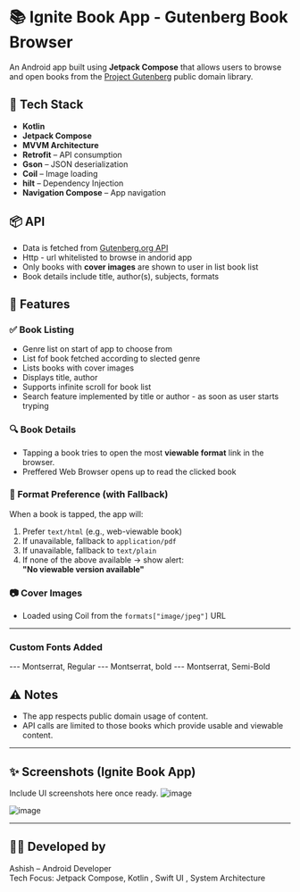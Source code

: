 # 📚 Ignite Book App - Gutenberg Book Browser

An Android app built using **Jetpack Compose** that allows users to browse and open books from the [Project Gutenberg](https://www.gutenberg.org/) public domain library.

## 🔧 Tech Stack

- **Kotlin**
- **Jetpack Compose**
- **MVVM Architecture**
- **Retrofit** – API consumption
- **Gson** – JSON deserialization
- **Coil** – Image loading
- **hilt** – Dependency Injection
- **Navigation Compose** – App navigation
  

## 📦 API

- Data is fetched from [Gutenberg.org API](https://gutendex.com/)
- Http - url whitelisted to browse in andorid app
- Only books with **cover images** are shown to user in list book list
- Book details include title, author(s), subjects, formats

## 🚀 Features

### ✅ Book Listing
- Genre list on start of app to choose from
- List fof book fetched according to slected genre
- Lists books with cover images
- Displays title, author
- Supports infinite scroll for book list
- Search feature implemented by title or author - as soon as user starts tryping

### 🔍 Book Details
- Tapping a book tries to open the most **viewable format** link in the browser.
- Preffered Web Browser opens up to read the clicked book

### 🔗 Format Preference (with Fallback)
When a book is tapped, the app will:
1. Prefer `text/html` (e.g., web-viewable book)
2. If unavailable, fallback to `application/pdf`
3. If unavailable, fallback to `text/plain`
4. If none of the above available → show alert:  
   **"No viewable version available"**


### 📷 Cover Images
- Loaded using Coil from the `formats["image/jpeg"]` URL

---

### Custom Fonts Added 
--- Montserrat, Regular
--- Montserrat, bold
--- Montserrat, Semi-Bold 


## ⚠️ Notes
- The app respects public domain usage of content.
- API calls are limited to those books which provide usable and viewable content.

---

## ✨ Screenshots (Ignite Book App)
Include UI screenshots here once ready.
![image](https://github.com/user-attachments/assets/95bc50a0-5a2a-42bb-845b-43ab2674fa7b)

![image](https://github.com/user-attachments/assets/9b0359ab-1209-413e-a267-969ea51e33b9)

---

## 👨‍💻 Developed by
Ashish – Android Developer  
Tech Focus: Jetpack Compose, Kotlin , Swift UI , System Architecture

